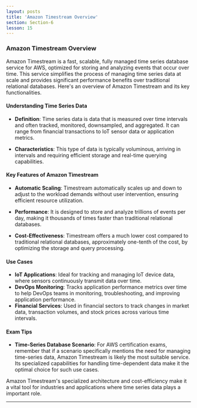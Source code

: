 ```yaml
---
layout: posts
title: 'Amazon Timestream Overview'
section: Section-6
lesson: 15
---
```


### Amazon Timestream Overview

Amazon Timestream is a fast, scalable, fully managed time series database service for AWS, optimized for storing and analyzing events that occur over time. This service simplifies the process of managing time series data at scale and provides significant performance benefits over traditional relational databases. Here's an overview of Amazon Timestream and its key functionalities.

<!-- pagebreak -->

#### Understanding Time Series Data

- **Definition**: Time series data is data that is measured over time intervals and often tracked, monitored, downsampled, and aggregated. It can range from financial transactions to IoT sensor data or application metrics.

- **Characteristics**: This type of data is typically voluminous, arriving in intervals and requiring efficient storage and real-time querying capabilities.

<!-- pagebreak -->

#### Key Features of Amazon Timestream

- **Automatic Scaling**: Timestream automatically scales up and down to adjust to the workload demands without user intervention, ensuring efficient resource utilization.

- **Performance**: It is designed to store and analyze trillions of events per day, making it thousands of times faster than traditional relational databases.

- **Cost-Effectiveness**: Timestream offers a much lower cost compared to traditional relational databases, approximately one-tenth of the cost, by optimizing the storage and query processing.

<!-- pagebreak -->

#### Use Cases

- **IoT Applications**: Ideal for tracking and managing IoT device data, where sensors continuously transmit data over time.
- **DevOps Monitoring**: Tracks application performance metrics over time to help DevOps teams in monitoring, troubleshooting, and improving application performance.
- **Financial Services**: Used in financial sectors to track changes in market data, transaction volumes, and stock prices across various time intervals.

<!-- pagebreak -->

#### Exam Tips

- **Time-Series Database Scenario**: For AWS certification exams, remember that if a scenario specifically mentions the need for managing time-series data, Amazon Timestream is likely the most suitable service. Its specialized capabilities for handling time-dependent data make it the optimal choice for such use cases.

Amazon Timestream's specialized architecture and cost-efficiency make it a vital tool for industries and applications where time series data plays a important role.

---
